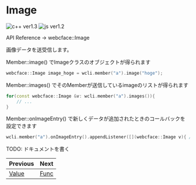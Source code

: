 # Image

![c++ ver1.3](https://img.shields.io/badge/1.3~-00599c?logo=C%2B%2B)
![js ver1.2](https://img.shields.io/badge/1.2~-f7df1e?logo=JavaScript&logoColor=black)

API Reference → webcface::Image

画像データを送受信します。

Member::image() でImageクラスのオブジェクトが得られます
```cpp
webcface::Image image_hoge = wcli.member("a").image("hoge");
```

Member::images() でそのMemberが送信しているimageのリストが得られます
```cpp
for(const webcface::Image &v: wcli.member("a").images()){
	// ...
}
```

Member::onImageEntry() で新しくデータが追加されたときのコールバックを設定できます
```cpp
wcli.member("a").onImageEntry().appendListener([](webcface::Image v){ /* ... */ });
```

TODO: ドキュメントを書く


<div class="section_buttons">

| Previous |     Next |
|:---------|---------:|
| [Value](13_view.md) | [Func](30_func.md) |

</div>
